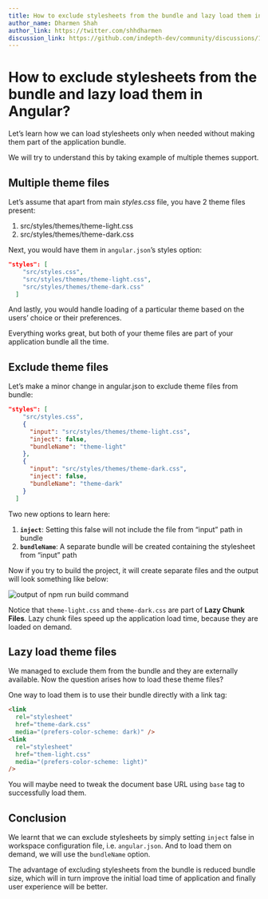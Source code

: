 ```yaml
---
title: How to exclude stylesheets from the bundle and lazy load them in Angular? - Angular Tutorials | indepth.dev
author_name: Dharmen Shah
author_link: https://twitter.com/shhdharmen
discussion_link: https://github.com/indepth-dev/community/discussions/148
---
```


# How to exclude stylesheets from the bundle and lazy load them in Angular?

Let’s learn how we can load stylesheets only when needed without making them part of the application bundle.

We will try to understand this by taking example of multiple themes support.

## Multiple theme files

Let’s assume that apart from main _styles.css_ file, you have 2 theme files present:

1. src/styles/themes/theme-light.css
2. src/styles/themes/theme-dark.css

Next, you would have them in `angular.json`’s styles option:


```json
"styles": [
    "src/styles.css",
    "src/styles/themes/theme-light.css",
    "src/styles/themes/theme-dark.css"
  ]
```

And lastly, you would handle loading of a particular theme based on the users’ choice or their preferences.

Everything works great, but both of your theme files are part of your application bundle all the time.

## Exclude theme files

Let’s make a minor change in angular.json to exclude theme files from bundle:

```json
"styles": [
    "src/styles.css",
    {
      "input": "src/styles/themes/theme-light.css",
      "inject": false,
      "bundleName": "theme-light"
    },
    {
      "input": "src/styles/themes/theme-dark.css",
      "inject": false,
      "bundleName": "theme-dark"
    }
  ]
```

Two new options to learn here:

1. **`inject`**: Setting this false will not include the file from “input” path in bundle
2. **`bundleName`**: A separate bundle will be created containing the stylesheet from “input” path

Now if you try to build the project, it will create separate files and the output will look something like below:

![output of npm run build command](https://user-images.githubusercontent.com/6831283/128328453-e6b500d3-a509-4899-8560-3babe6b881b1.png)

Notice that `theme-light.css` and `theme-dark.css` are part of **Lazy Chunk Files**. Lazy chunk files speed up the application load time, because they are loaded on demand.

## Lazy load theme files

We managed to exclude them from the bundle and they are externally available. Now the question arises how to load these theme files?

One way to load them is to use their bundle directly with a link tag:

```html
<link
  rel="stylesheet"
  href="theme-dark.css"
  media="(prefers-color-scheme: dark)" />
<link
  rel="stylesheet"
  href="them-light.css"
  media="(prefers-color-scheme: light)"
/>
```

You will maybe need to tweak the document base URL using `base` tag to successfully load them.

## Conclusion

We learnt that we can exclude stylesheets by simply setting `inject` false in workspace configuration file, i.e. `angular.json`. And to load them on demand, we will use the `bundleName` option.

The advantage of excluding stylesheets from the bundle is reduced bundle size, which will in turn improve the initial load time of application and finally user experience will be better.
